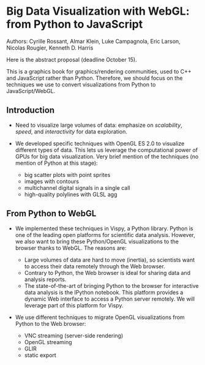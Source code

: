 # Big Data Visualization with WebGL: from Python to JavaScript

Authors: Cyrille Rossant, Almar Klein, Luke Campagnola, Eric Larson, Nicolas Rougier, Kenneth D. Harris

Here is the abstract proposal (deadline October 15).

This is a graphics book for graphics/rendering communities, used to C++ and JavaScript rather than Python. Therefore, we should focus on the techniques we use to convert visualizations from Python to JavaScript/WebGL.

## Introduction

* Need to visualize large volumes of data: emphasize on *scalability*, *speed*, and *interactivity* for data exploration.

* We developed specific techniques with OpenGL ES 2.0 to visualize different types of data. This lets us leverage the computational power of GPUs for big data visualization. Very brief mention of the techniques (no mention of Python at this stage):

	* big scatter plots with point sprites
	* images with contours
	* multichannel digital signals in a single call
	* high-quality polylines with GLSL agg

## From Python to WebGL

* We implemented these techniques in Vispy, a Python library. Python is one of the leading open platforms for scientific data analysis. However, we also want to bring these Python/OpenGL visualizations to the browser thanks to WebGL. The reasons are:

	* Large volumes of data are hard to move (inertia), so scientists want to access their data remotely through the Web browser.
	* Contrary to Python, the Web browser is ideal for sharing data and analysis reports.
	* The state-of-the-art of bringing Python to the browser for interactive data analysis is the IPython notebook. This platform provides a dynamic Web interface to access a Python server remotely. We will leverage part of this platform for Vispy.

* We use different techniques to migrate OpenGL visualizations from Python to the Web browser:

	* VNC streaming (server-side rendering)
	* OpenGL streaming
	* GLIR
	* static export

